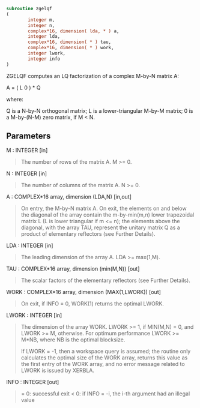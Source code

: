 ```fortran
subroutine zgelqf
(
        integer m,
        integer n,
        complex*16, dimension( lda, * ) a,
        integer lda,
        complex*16, dimension( * ) tau,
        complex*16, dimension( * ) work,
        integer lwork,
        integer info
)
```

ZGELQF computes an LQ factorization of a complex M-by-N matrix A:

A = ( L 0 ) *  Q

where:

Q is a N-by-N orthogonal matrix;
L is a lower-triangular M-by-M matrix;
0 is a M-by-(N-M) zero matrix, if M < N.

## Parameters
M : INTEGER [in]
> The number of rows of the matrix A.  M >= 0.

N : INTEGER [in]
> The number of columns of the matrix A.  N >= 0.

A : COMPLEX*16 array, dimension (LDA,N) [in,out]
> On entry, the M-by-N matrix A.
> On exit, the elements on and below the diagonal of the array
> contain the m-by-min(m,n) lower trapezoidal matrix L (L is
> lower triangular if m <= n); the elements above the diagonal,
> with the array TAU, represent the unitary matrix Q as a
> product of elementary reflectors (see Further Details).

LDA : INTEGER [in]
> The leading dimension of the array A.  LDA >= max(1,M).

TAU : COMPLEX*16 array, dimension (min(M,N)) [out]
> The scalar factors of the elementary reflectors (see Further
> Details).

WORK : COMPLEX*16 array, dimension (MAX(1,LWORK)) [out]
> On exit, if INFO = 0, WORK(1) returns the optimal LWORK.

LWORK : INTEGER [in]
> The dimension of the array WORK.
> LWORK >= 1, if MIN(M,N) = 0, and LWORK >= M, otherwise.
> For optimum performance LWORK >= M*NB, where NB is the
> optimal blocksize.
> 
> If LWORK = -1, then a workspace query is assumed; the routine
> only calculates the optimal size of the WORK array, returns
> this value as the first entry of the WORK array, and no error
> message related to LWORK is issued by XERBLA.

INFO : INTEGER [out]
> = 0:  successful exit
> < 0:  if INFO = -i, the i-th argument had an illegal value
